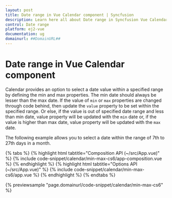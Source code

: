```yaml
---
layout: post
title: Date range in Vue Calendar component | Syncfusion
description: Learn here all about Date range in Syncfusion Vue Calendar component of Syncfusion Essential JS 2 and more.
control: Date range 
platform: ej2-vue
documentation: ug
domainurl: ##DomainURL##
---
```


# Date range in Vue Calendar component

Calendar provides an option to select a date value within a specified range by defining the min and max properties. The min date should always be lesser than the max date. If the value of `min` or `max` properties are changed through code behind, then update the `value` property to be set within the specified range.  Or else, if the value is out of specified date range and less than min date, value property will be updated with the `min` date or, if the value is higher than max date, value property will be updated with the `max` date.

The following example allows you to select a date within the range of 7th to 27th days in a month.

{% tabs %}
{% highlight html tabtitle="Composition API (~/src/App.vue)" %}
{% include code-snippet/calendar/min-max-cs6/app-composition.vue %}
{% endhighlight %}
{% highlight html tabtitle="Options API (~/src/App.vue)" %}
{% include code-snippet/calendar/min-max-cs6/app.vue %}
{% endhighlight %}
{% endtabs %}
        
{% previewsample "page.domainurl/code-snippet/calendar/min-max-cs6" %}